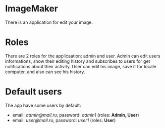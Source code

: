 # ImageMaker
There is an application for edit your image.

# Roles
There are 2 roles for the applicaation: admin and user.
Admin can edit users informations, show their editing history and subscribes to users for get notifications about their activity.
User can edit his image, save it for locale computer, and also can see his history.

# Default users
The app have some users by default:
* email: _admin@mail.ru_; password: _admin1_ (roles: **Admin, User**)
* email: _user@mail.ru_; password: _user1_ (roles: **User**)
